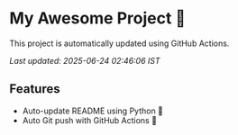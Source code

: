 # My Awesome Project 🚀

This project is automatically updated using GitHub Actions.

_Last updated: 2025-06-24 02:46:06 IST_

## Features
- Auto-update README using Python 🐍
- Auto Git push with GitHub Actions 🤖
